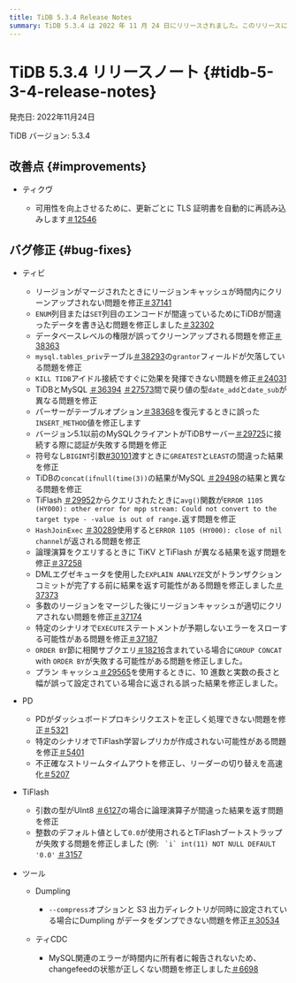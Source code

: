 ```yaml
---
title: TiDB 5.3.4 Release Notes
summary: TiDB 5.3.4 は 2022 年 11 月 24 日にリリースされました。このリリースには、TiKV の改善と、TiDB、PD、 TiFlash、 Dumpling、TiCDC のバグ修正が含まれています。主なバグ修正には、TLS 証明書の再読み込み、リージョンキャッシュのクリーンアップ、誤ったデータの書き込み、データベース レベルの権限、認証の失敗に関連する問題が含まれます。その他の修正では、論理演算子、ストリームのタイムアウト、リーダーの切り替え、データのダンプに関する問題に対処しています。
---
```


# TiDB 5.3.4 リリースノート {#tidb-5-3-4-release-notes}

発売日: 2022年11月24日

TiDB バージョン: 5.3.4

## 改善点 {#improvements}

-   ティクヴ

    -   可用性を向上させるために、更新ごとに TLS 証明書を自動的に再読み込みします[＃12546](https://github.com/tikv/tikv/issues/12546)

## バグ修正 {#bug-fixes}

-   ティビ

    -   リージョンがマージされたときにリージョンキャッシュが時間内にクリーンアップされない問題を修正[＃37141](https://github.com/pingcap/tidb/issues/37141)
    -   `ENUM`列目または`SET`列目のエンコードが間違っているためにTiDBが間違ったデータを書き込む問題を修正しました[＃32302](https://github.com/pingcap/tidb/issues/32302)
    -   データベースレベルの権限が誤ってクリーンアップされる問題を修正[＃38363](https://github.com/pingcap/tidb/issues/38363)
    -   `mysql.tables_priv`テーブル[＃38293](https://github.com/pingcap/tidb/issues/38293)の`grantor`フィールドが欠落している問題を修正
    -   `KILL TIDB`アイドル接続ですぐに効果を発揮できない問題を修正[＃24031](https://github.com/pingcap/tidb/issues/24031)
    -   TiDBとMySQL [＃36394](https://github.com/pingcap/tidb/issues/36394) [＃27573](https://github.com/pingcap/tidb/issues/27573)間で戻り値の型`date_add`と`date_sub`が異なる問題を修正
    -   パーサーがテーブルオプション[＃38368](https://github.com/pingcap/tidb/issues/38368)を復元するときに誤った`INSERT_METHOD`値を修正します
    -   バージョン5.1以前のMySQLクライアントがTiDBサーバー[＃29725](https://github.com/pingcap/tidb/issues/29725)に接続する際に認証が失敗する問題を修正
    -   符号なし`BIGINT`引数[#30101](https://github.com/pingcap/tidb/issues/30101)渡すときに`GREATEST`と`LEAST`の間違った結果を修正
    -   TiDBの`concat(ifnull(time(3))`の結果がMySQL [＃29498](https://github.com/pingcap/tidb/issues/29498)の結果と異なる問題を修正
    -   TiFlash [＃29952](https://github.com/pingcap/tidb/issues/29952)からクエリされたときに`avg()`関数が`ERROR 1105 (HY000): other error for mpp stream: Could not convert to the target type - -value is out of range.`返す問題を修正
    -   `HashJoinExec` [＃30289](https://github.com/pingcap/tidb/issues/30289)使用すると`ERROR 1105 (HY000): close of nil channel`が返される問題を修正
    -   論理演算をクエリするときに TiKV とTiFlash が異なる結果を返す問題を修正[＃37258](https://github.com/pingcap/tidb/issues/37258)
    -   DMLエグゼキュータを使用した`EXPLAIN ANALYZE`文がトランザクションコミットが完了する前に結果を返す可能性がある問題を修正しました[＃37373](https://github.com/pingcap/tidb/issues/37373)
    -   多数のリージョンをマージした後にリージョンキャッシュが適切にクリアされない問題を修正[＃37174](https://github.com/pingcap/tidb/issues/37174)
    -   特定のシナリオで`EXECUTE`ステートメントが予期しないエラーをスローする可能性がある問題を修正[＃37187](https://github.com/pingcap/tidb/issues/37187)
    -   `ORDER BY`節に相関サブクエリ[＃18216](https://github.com/pingcap/tidb/issues/18216)含まれている場合に`GROUP CONCAT` with `ORDER BY`が失敗する可能性がある問題を修正しました。
    -   プラン キャッシュ[＃29565](https://github.com/pingcap/tidb/issues/29565)を使用するときに、10 進数と実数の長さと幅が誤って設定されている場合に返される誤った結果を修正しました。

-   PD

    -   PDがダッシュボードプロキシリクエストを正しく処理できない問題を修正[＃5321](https://github.com/tikv/pd/issues/5321)
    -   特定のシナリオでTiFlash学習レプリカが作成されない可能性がある問題を修正[＃5401](https://github.com/tikv/pd/issues/5401)
    -   不正確なストリームタイムアウトを修正し、リーダーの切り替えを高速化[＃5207](https://github.com/tikv/pd/issues/5207)

-   TiFlash

    -   引数の型がUInt8 [＃6127](https://github.com/pingcap/tiflash/issues/6127)の場合に論理演算子が間違った結果を返す問題を修正
    -   整数のデフォルト値として`0.0`が使用されるとTiFlashブートストラップが失敗する問題を修正しました (例: `` `i` int(11) NOT NULL DEFAULT '0.0'`` [＃3157](https://github.com/pingcap/tiflash/issues/3157)

-   ツール

    -   Dumpling

        -   `--compress`オプションと S3 出力ディレクトリが同時に設定されている場合にDumpling がデータをダンプできない問題を修正[＃30534](https://github.com/pingcap/tidb/issues/30534)

    -   ティCDC

        -   MySQL関連のエラーが時間内に所有者に報告されないため、changefeedの状態が正しくない問題を修正しました[＃6698](https://github.com/pingcap/tiflow/issues/6698)
